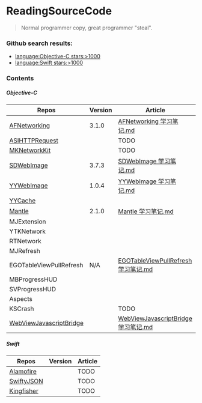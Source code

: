 # ReadingSourceCode
> Normal programmer copy, great programmer "steal".

### Github search results: 
- [language:Objective-C stars:>1000](https://github.com/search?l=&q=language%3AObjective-C+stars%3A%3E1000&ref=advsearch&type=Repositories&utf8=✓)
- [language:Swift stars:>1000](https://github.com/search?o=desc&q=language%3ASwift+stars%3A%3E1000&s=stars&type=Repositories&utf8=✓)

### Contents

##### Objective-C
Repos|Version|Article|
--|--|--|
[AFNetworking](https://github.com/AFNetworking/AFNetworking)|3.1.0|[AFNetworking 学习笔记.md](https://github.com/ShannonChenCHN/iOSLevelingUp/blob/master/ReadingSourceCode/AFNetworking.md)|
[ASIHTTPRequest](https://github.com/pokeb/asi-http-request)||TODO|
[MKNetworkKit](https://github.com/MugunthKumar/MKNetworkKit)||TODO|
[SDWebImage](https://github.com/rs/SDWebImage)|3.7.3|[SDWebImage 学习笔记.md](https://github.com/ShannonChenCHN/iOSLevelingUp/tree/master/ReadingSourceCode/SDWebImageNotes)|
[YYWebImage](https://github.com/ibireme/YYWebImage)|1.0.4|[YYWebImage 学习笔记.md](https://github.com/ShannonChenCHN/iOSLevelingUp/blob/master/ReadingSourceCode/YYWebImage.md)|
[YYCache](https://github.com/ibireme/YYCache)|||
[Mantle](https://github.com/Mantle/Mantle#classforparsingjsondictionary)|2.1.0|[Mantle 学习笔记.md](https://github.com/ShannonChenCHN/iOSLevelingUp/blob/master/ReadingSourceCode/Mantle.md)|
MJExtension|||
YTKNetwork|||
RTNetwork|||
MJRefresh|||
EGOTableViewPullRefresh|N/A|[EGOTableViewPullRefresh 学习笔记.md](https://github.com/ShannonChenCHN/iOSLevelingUp/blob/master/ReadingSourceCode/EGOTableViewPullRefresh.md)|
MBProgressHUD|||
SVProgressHUD|||
Aspects|||
KSCrash||TODO|
[WebViewJavascriptBridge](https://github.com/marcuswestin/WebViewJavascriptBridge)||[WebViewJavascriptBridge 学习笔记.md]()|

##### Swift

Repos|Version|Article|
--|--|--|
[Alamofire](https://github.com/Alamofire/Alamofire)||TODO|
[SwiftyJSON](https://github.com/SwiftyJSON/SwiftyJSON)||TODO|
[Kingfisher](https://github.com/onevcat/Kingfisher)||TODO|


